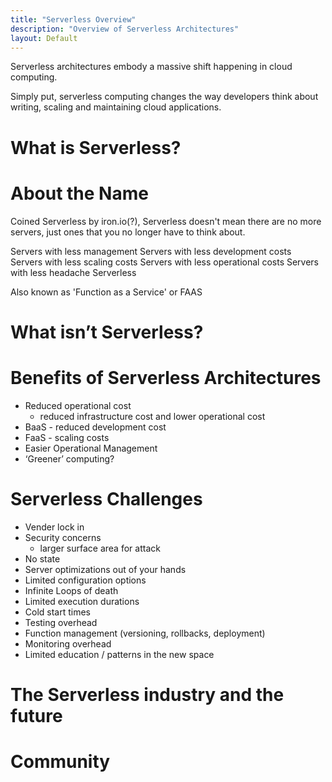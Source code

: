```yaml
---
title: "Serverless Overview"
description: "Overview of Serverless Architectures"
layout: Default
---
```


Serverless architectures embody a massive shift happening in cloud computing.

Simply put, serverless computing changes the way developers think about writing, scaling and maintaining cloud applications.

# What is Serverless?


# About the Name

  Coined Serverless by iron.io(?), Serverless doesn't mean there are no more servers, just ones that you no longer have to think about.

  Servers with less management
  Servers with less development costs
  Servers with less scaling costs
  Servers with less operational costs
  Servers with less headache
  Serverless

  Also known as 'Function as a Service' or FAAS

# What isn’t Serverless?


# Benefits of Serverless Architectures
- Reduced operational cost
  - reduced infrastructure cost and lower operational cost
- BaaS - reduced development cost
- FaaS - scaling costs
- Easier Operational Management
- ‘Greener’ computing?

# Serverless Challenges
- Vender lock in
- Security concerns
  - larger surface area for attack
- No state
- Server optimizations out of your hands
- Limited configuration options
- Infinite Loops of death
- Limited execution durations
- Cold start times
- Testing overhead
- Function management (versioning, rollbacks, deployment)
- Monitoring overhead
- Limited education / patterns in the new space


# The Serverless industry and the future

# Community
